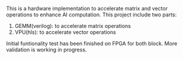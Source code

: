 This is a hardware implementation to accelerate matrix and vector operations to enhance AI computation. 
This project include two parts: 
1. GEMM(verilog): to accelerate matrix operations
2. VPU(hls): to accelerate vector operations

Initial funtionality test has been finished on FPGA for both block. More validation is working in progress. 